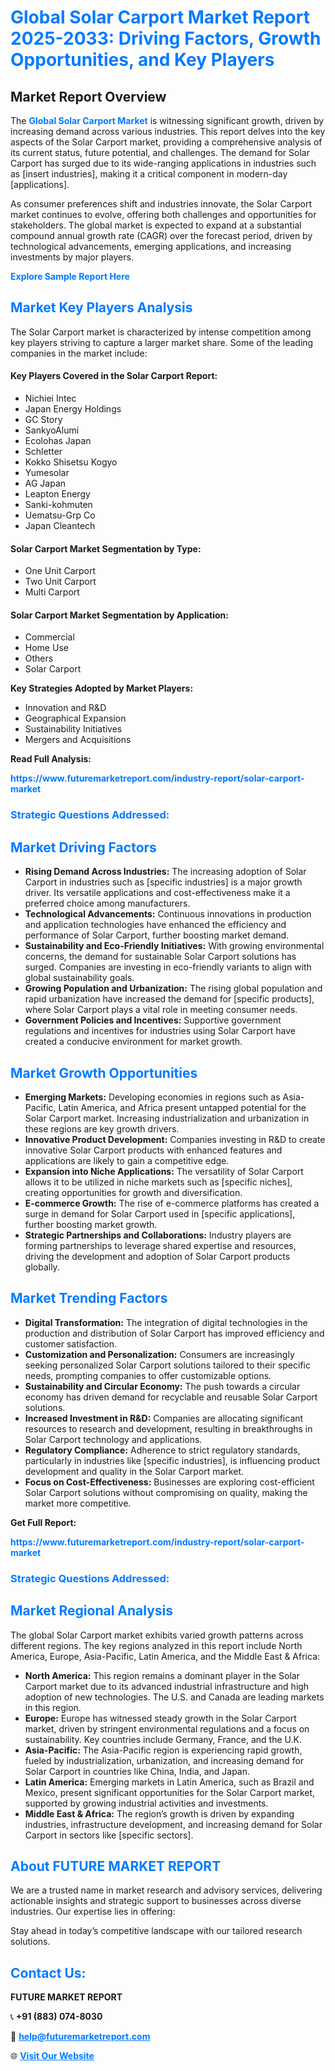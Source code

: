 <h1 style="color: #007BFF;">Global Solar Carport Market Report 2025-2033: Driving Factors, Growth Opportunities, and Key Players</h1>

<section id="overview">
<h2>Market Report Overview</h2>
<p>The <a href="https://www.futuremarketreport.com/industry-report/solar-carport-market" style="color: #007BFF; text-decoration: none;"><strong>Global Solar Carport Market</strong></a> is witnessing significant growth, driven by increasing demand across various industries. This report delves into the key aspects of the Solar Carport market, providing a comprehensive analysis of its current status, future potential, and challenges. The demand for Solar Carport has surged due to its wide-ranging applications in industries such as [insert industries], making it a critical component in modern-day [applications].</p>
<p>As consumer preferences shift and industries innovate, the Solar Carport market continues to evolve, offering both challenges and opportunities for stakeholders. The global market is expected to expand at a substantial compound annual growth rate (CAGR) over the forecast period, driven by technological advancements, emerging applications, and increasing investments by major players.</p>
</section>

<section id="overview">
<p><a href="https://www.futuremarketreport.com/request-sample/reportId=126515" style="color: #007BFF; text-decoration: none;"><strong>Explore Sample Report Here</strong></a></p>
</section>

<section id="key-players">
<h2 style="color: #007BFF;">Market Key Players Analysis</h2>
<p>The Solar Carport market is characterized by intense competition among key players striving to capture a larger market share. Some of the leading companies in the market include:</p>
<h4>Key Players Covered in the Solar Carport Report:</h4>
<ul><li>Nichiei Intec</li><li>Japan Energy Holdings</li><li>GC Story</li><li>SankyoAlumi</li><li>Ecolohas Japan</li><li>Schletter</li><li>Kokko Shisetsu Kogyo</li><li>Yumesolar</li><li>AG Japan</li><li>Leapton Energy</li><li>Sanki-kohmuten</li><li>Uematsu-Grp Co</li><li>Japan Cleantech</li></ul>
<h4>Solar Carport Market Segmentation by Type:</h4>
<ul><li>One Unit Carport</li><li>Two Unit Carport</li><li>Multi Carport</li></ul>

<h4>Solar Carport Market Segmentation by Application:</h4>
<ul><li>Commercial</li><li>Home Use</li><li>Others</li><li>Solar Carport</li></ul>
<p><strong>Key Strategies Adopted by Market Players:</strong></p>
<ul>
<li>Innovation and R&D</li>
<li>Geographical Expansion</li>
<li>Sustainability Initiatives</li>
<li>Mergers and Acquisitions</li>
</ul>
</section>

<section>
<p><strong>Read Full Analysis: </strong></p><a href="https://www.futuremarketreport.com/industry-report/solar-carport-market" style="color: #007BFF; text-decoration: none;"><strong>https://www.futuremarketreport.com/industry-report/solar-carport-market</strong></a>
<h3 style="color: #007BFF;">Strategic Questions Addressed:</h3>
</section>

<section id="driving-factors">
<h2 style="color: #007BFF;">Market Driving Factors</h2>
<ul>
<li><strong>Rising Demand Across Industries:</strong> The increasing adoption of Solar Carport in industries such as [specific industries] is a major growth driver. Its versatile applications and cost-effectiveness make it a preferred choice among manufacturers.</li>
<li><strong>Technological Advancements:</strong> Continuous innovations in production and application technologies have enhanced the efficiency and performance of Solar Carport, further boosting market demand.</li>
<li><strong>Sustainability and Eco-Friendly Initiatives:</strong> With growing environmental concerns, the demand for sustainable Solar Carport solutions has surged. Companies are investing in eco-friendly variants to align with global sustainability goals.</li>
<li><strong>Growing Population and Urbanization:</strong> The rising global population and rapid urbanization have increased the demand for [specific products], where Solar Carport plays a vital role in meeting consumer needs.</li>
<li><strong>Government Policies and Incentives:</strong> Supportive government regulations and incentives for industries using Solar Carport have created a conducive environment for market growth.</li>
</ul>
</section>

<section id="growth-opportunities">
<h2 style="color: #007BFF;">Market Growth Opportunities</h2>
<ul>
<li><strong>Emerging Markets:</strong> Developing economies in regions such as Asia-Pacific, Latin America, and Africa present untapped potential for the Solar Carport market. Increasing industrialization and urbanization in these regions are key growth drivers.</li>
<li><strong>Innovative Product Development:</strong> Companies investing in R&D to create innovative Solar Carport products with enhanced features and applications are likely to gain a competitive edge.</li>
<li><strong>Expansion into Niche Applications:</strong> The versatility of Solar Carport allows it to be utilized in niche markets such as [specific niches], creating opportunities for growth and diversification.</li>
<li><strong>E-commerce Growth:</strong> The rise of e-commerce platforms has created a surge in demand for Solar Carport used in [specific applications], further boosting market growth.</li>
<li><strong>Strategic Partnerships and Collaborations:</strong> Industry players are forming partnerships to leverage shared expertise and resources, driving the development and adoption of Solar Carport products globally.</li>
</ul>
</section>

<section id="trending-factors">
<h2 style="color: #007BFF;">Market Trending Factors</h2>
<ul>
<li><strong>Digital Transformation:</strong> The integration of digital technologies in the production and distribution of Solar Carport has improved efficiency and customer satisfaction.</li>
<li><strong>Customization and Personalization:</strong> Consumers are increasingly seeking personalized Solar Carport solutions tailored to their specific needs, prompting companies to offer customizable options.</li>
<li><strong>Sustainability and Circular Economy:</strong> The push towards a circular economy has driven demand for recyclable and reusable Solar Carport solutions.</li>
<li><strong>Increased Investment in R&D:</strong> Companies are allocating significant resources to research and development, resulting in breakthroughs in Solar Carport technology and applications.</li>
<li><strong>Regulatory Compliance:</strong> Adherence to strict regulatory standards, particularly in industries like [specific industries], is influencing product development and quality in the Solar Carport market.</li>
<li><strong>Focus on Cost-Effectiveness:</strong> Businesses are exploring cost-efficient Solar Carport solutions without compromising on quality, making the market more competitive.</li>
</ul>
</section>

<section>
<p><strong>Get Full Report: </strong></p><a href="https://www.futuremarketreport.com/industry-report/solar-carport-market" style="color: #007BFF; text-decoration: none;"><strong>https://www.futuremarketreport.com/industry-report/solar-carport-market</strong></a>
<h3 style="color: #007BFF;">Strategic Questions Addressed:</h3>
</section>


<section id="regional-analysis">
<h2 style="color: #007BFF;">Market Regional Analysis</h2>
<p>The global Solar Carport market exhibits varied growth patterns across different regions. The key regions analyzed in this report include North America, Europe, Asia-Pacific, Latin America, and the Middle East & Africa:</p>
<ul>
<li><strong>North America:</strong> This region remains a dominant player in the Solar Carport market due to its advanced industrial infrastructure and high adoption of new technologies. The U.S. and Canada are leading markets in this region.</li>
<li><strong>Europe:</strong> Europe has witnessed steady growth in the Solar Carport market, driven by stringent environmental regulations and a focus on sustainability. Key countries include Germany, France, and the U.K.</li>
<li><strong>Asia-Pacific:</strong> The Asia-Pacific region is experiencing rapid growth, fueled by industrialization, urbanization, and increasing demand for Solar Carport in countries like China, India, and Japan.</li>
<li><strong>Latin America:</strong> Emerging markets in Latin America, such as Brazil and Mexico, present significant opportunities for the Solar Carport market, supported by growing industrial activities and investments.</li>
<li><strong>Middle East & Africa:</strong> The region’s growth is driven by expanding industries, infrastructure development, and increasing demand for Solar Carport in sectors like [specific sectors].</li>
</ul>
</section>

<footer>
<h2 style="color: #007BFF;">About FUTURE MARKET REPORT</h2>
<p>We are a trusted name in market research and advisory services, delivering actionable insights and strategic support to businesses across diverse industries. Our expertise lies in offering:</p>

<p>Stay ahead in today’s competitive landscape with our tailored research solutions.</p>

<h2 style="color: #007BFF;">Contact Us:</h2>
<p><strong>FUTURE MARKET REPORT</strong></p>
<p>📞 <strong>+91 (883) 074-8030</strong></p>
<p>📧 <strong><a href="mailto:help@futuremarketreport.com" style="color: #007BFF;">help@futuremarketreport.com</a></strong></p>
<p>🌐 <strong><a href="https://www.futuremarketreport.com/" style="color: #007BFF;">Visit Our Website</a></strong></p>
</footer>